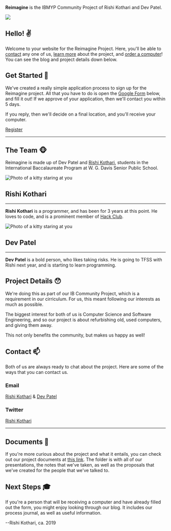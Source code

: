 **Reimagine** is the IBMYP Community Project of Rishi Kothari and Dev Patel.

![](/{{site.baseurl}}/static/images/logo.png)

## Hello! ✌️
Welcome to your website for the Reimagine Project. Here, you'll be able to <a href="#contact-" class=" bg-animate no-underline bg-{{site.brand_color}}">contact</a> any one of us, <a href="#project-details-" class="bg-animate no-underline bg-{{site.brand_color}}">learn more</a> about the project, and <a href="#get-started-" class="bg-animate no-underline bg-{{site.brand_color}}">order a computer</a>! You can see the blog and project details down below.

## Get Started 🙌
We've created a really simple application process to sign up for the Reimagine project. All that you have to do is open the <a href="https://docs.google.com/forms/d/e/1FAIpQLSccgv4tG1JWxQqhl1wDhPuTKBtxZwEG6N3dzu8N7FLyp5_SRA/viewform" class="bg-animate no-underline bg-{{site.brand_color}}">Google Form</a> below, and fill it out! If we approve of your application, then we'll contact you within 5 days.<br>

If you reply, then we'll decide on a final location, and you'll receive your computer. 

<a href="https://docs.google.com/forms/d/e/1FAIpQLSccgv4tG1JWxQqhl1wDhPuTKBtxZwEG6N3dzu8N7FLyp5_SRA/viewform" class="bg-animate f6 no-underline ph3 pv2 mb2 tc dib black bg-{{site.brand_color}} f1 w-100">Register</a>

---

## The Team 🐵
Reimagine is made up of Dev Patel and <a href="https://github.com/rishiosaur" class="bg-animate no-underline bg-{{ site.brand_color }}">Rishi Kothari</a>, students in the International Baccalaureate Program at W. G. Davis Senior Public School.
<div class="mw9 center ph3-ns">
  <div class="cf ph2-ns">
    <div class="fl w-100 w-50-ns pa2">
      <div class="">
        <article class="mw5 center bg-white br3 pa3 pa4-ns mv3 ba b--{{site.brand_color}}">
            <div class="tc">
                <img src="/reimagine/static/images/rishi.png" class="br-100 h3 w3 dib" title="Photo of a kitty staring at you">
                <h1 class="f4">Rishi Kothari</h1>
                <hr class="mw3 bb bw1 b--black-10">
            </div>
            <p class="lh-copy measure center f6">
                <b>Rishi Kothari</b> is a programmer, and has been for 3 years at this point. He loves to code, and is a prominent member of <a href="https://hackclub.com" class="bg-animate no-underline bg-{{ site.brand_color }}">Hack Club</a>.
            </p>
        </article>
      </div>
    </div>
    <div class="fl w-100 w-50-ns pa2">
      <div class="">
        <article class="mw5 center bg-white br3 pa3 pa4-ns mv3 ba b--{{site.brand_color}}">
            <div class="tc">
                <img src="http://tachyons.io/img/avatar_1.jpg" class="br-100 h3 w3 dib" title="Photo of a kitty staring at you">
                <h1 class="f4">Dev Patel</h1>
                <hr class="mw3 bb bw1 b--black-10">
            </div>
            <p class="lh-copy measure center f6">
                <b>Dev Patel</b> is a bold person, who likes taking risks. He is going to TFSS with Rishi next year, and is starting to learn programming.
            </p>
        </article>
      </div>
    </div>
  </div>
</div>

## Project Details 😯
We're doing this as part of our IB Community Project, which is a requirement in our cirriculum. For us, this meant following our interests as much as possible.

The biggest interest for both of us is Computer Science and Software Engineering, and so our project is about refurbishing old, used computers, and giving them away.

This not only benefits the community, but makes us happy as well!

## Contact 📫
Both of us are always ready to chat about the project. Here are some of the ways that you can contact us.
### Email
<a href="mailto:rishiosaur@gmail.com" class="bg-animate no-underline bg-{{ site.brand_color }}">Rishi Kothari</a> & 
<a href="mailto:devpatel@gmail.com" class="bg-animate no-underline bg-{{ site.brand_color }}">Dev Patel</a>

### Twitter
<a href="twitter.com/rishiosaur" class="bg-animate no-underline bg-{{ site.brand_color }}">Rishi Kothari</a>

---

## Documents 📎
If you're more curious about the project and what it entails, you can check out our project documents at <a href="link goes here" class="bg-animate no-underline bg-{{ site.brand_color }}">this link</a>. The folder is with all of our presentations, the notes that we've taken, as well as the proposals that we've created for the people that we've talked to.

## Next Steps 🎓
If you're a person that will be receiving a computer and have already filled out the form, you might enjoy looking through our blog. It includes our process journal, as well as useful information.

<span class="b">--Rishi Kothari, ca. 2019</span>